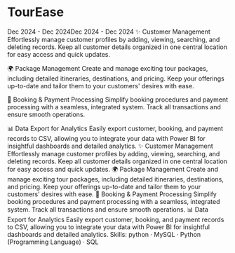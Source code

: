 # TourEase
Dec 2024 - Dec 2024Dec 2024 - Dec 2024
✨ Customer Management
Effortlessly manage customer profiles by adding, viewing, searching, and deleting records. Keep all customer details organized in one central location for easy access and quick updates.

🌍 Package Management
Create and manage exciting tour packages, including detailed itineraries, destinations, and pricing. Keep your offerings up-to-date and tailor them to your customers' desires with ease.

📅 Booking & Payment Processing
Simplify booking procedures and payment processing with a seamless, integrated system. Track all transactions and ensure smooth operations.

📊 Data Export for Analytics
Easily export customer, booking, and payment records to CSV, allowing you to integrate your data with Power BI for insightful dashboards and detailed analytics.
✨ Customer Management Effortlessly manage customer profiles by adding, viewing, searching, and deleting records. Keep all customer details organized in one central location for easy access and quick updates. 🌍 Package Management Create and manage exciting tour packages, including detailed itineraries, destinations, and pricing. Keep your offerings up-to-date and tailor them to your customers' desires with ease. 📅 Booking & Payment Processing Simplify booking procedures and payment processing with a seamless, integrated system. Track all transactions and ensure smooth operations. 📊 Data Export for Analytics Easily export customer, booking, and payment records to CSV, allowing you to integrate your data with Power BI for insightful dashboards and detailed analytics.
Skills: python · MySQL · Python (Programming Language) · SQL
